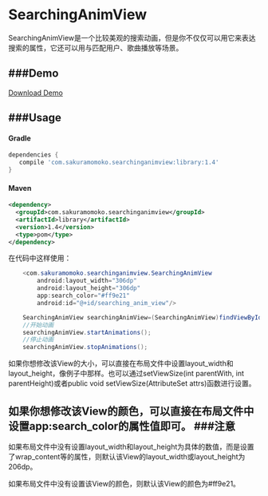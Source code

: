 
# SearchingAnimView
SearchingAnimView是一个比较美观的搜索动画，但是你不仅仅可以用它来表达搜索的属性，它还可以用与匹配用户、歌曲播放等场景。

###Demo
----

[Download Demo](https://github.com/wangfeihang/SearchingAnimView/blob/master/demo/demo-release.apk)

###Usage
----

#### Gradle

```groovy
dependencies {
   compile 'com.sakuramomoko.searchinganimview:library:1.4'
}
```

#### Maven 

```xml
<dependency>
  <groupId>com.sakuramomoko.searchinganimview</groupId>
  <artifactId>library</artifactId>
  <version>1.4</version>
  <type>pom</type>
</dependency>
```

在代码中这样使用：

```java
    <com.sakuramomoko.searchinganimview.SearchingAnimView
        android:layout_width="306dp"
        android:layout_height="306dp"
        app:search_color="#ff9e21"
        android:id="@+id/searching_anim_view"/>
```	

```java
    SearchingAnimView searchingAnimView=(SearchingAnimView)findViewById(R.id.searching_anim_view);
    //开始动画
    searchingAnimView.startAnimations();
    //停止动画
    searchingAnimView.stopAnimations();
```
如果你想修改该View的大小，可以直接在布局文件中设置layout_width和layout_height，像例子中那样。也可以通过setViewSize(int parentWith, int parentHeight)或者public void setViewSize(AttributeSet attrs)函数进行设置。

如果你想修改该View的颜色，可以直接在布局文件中设置app:search_color的属性值即可。
###注意
----
如果布局文件中没有设置layout_width和layout_height为具体的数值，而是设置了wrap_content等的属性，则默认该View的layout_width或layout_height为206dp。

如果布局文件中没有设置该View的颜色，则默认该View的颜色为#ff9e21。
